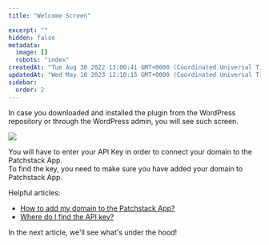 ```yaml
---
title: "Welcome Screen"

excerpt: ""
hidden: false
metadata: 
  image: []
  robots: "index"
createdAt: "Tue Aug 30 2022 13:00:41 GMT+0000 (Coordinated Universal Time)"
updatedAt: "Wed May 10 2023 12:10:15 GMT+0000 (Coordinated Universal Time)"
sidebar:
  order: 2
---
```

In case you downloaded and installed the plugin from the WordPress repository or through the WordPress admin, you will see such screen.

![](@images/3260f57-small-Patchstack_welcome_screen.png)

You will have to enter your API Key in order to connect your domain to the Patchstack App.  
To find the key, you need to make sure you have added your domain to Patchstack App. 

Helpful articles: 

- [How to add my domain to the Patchstack App?](https://docs.patchstack.com/docs/adding-the-first-application)
- [Where do I find the API key?](https://docs.patchstack.com/docs/where-do-i-find-the-api-key)

In the next article, we'll see what's under the hood!
